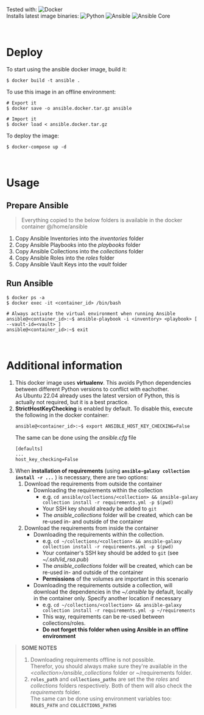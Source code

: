 Tested with: ![Docker](https://img.shields.io/badge/23.0-Docker-blue)   
Installs latest image binaries: ![Python](https://img.shields.io/badge/3.11-Python-9cf) ![Ansible](https://img.shields.io/badge/7.3-Ansible-red) ![Ansible Core](https://img.shields.io/badge/2.14-Ansible%20Core-orange)

&ensp;&ensp;  
# Deploy

To start using the ansible docker image, build it:
```
$ docker build -t ansible .
```

To use this image in an offline environment:
```
# Export it
$ docker save -o ansible.docker.tar.gz ansible

# Import it
$ docker load < ansible.docker.tar.gz
```

To deploy the image:
```
$ docker-compose up -d
```


&ensp;&ensp;  
# Usage

## Prepare Ansible

> Everything copied to the below folders is available in the docker container @/home/ansible

1. Copy Ansible Inventories into the *inventories* folder
2. Copy Ansible Playbooks into the *playbooks* folder
3. Copy Ansible Collections into the *collections* folder
4. Copy Ansible Roles into the *roles* folder
5. Copy Ansible Vault Keys into the *vault* folder

## Run Ansible

```
$ docker ps -a
$ docker exec -it <container_id> /bin/bash

# Always activate the virtual environment when running Ansible
ansible@<container_id>:~$ ansible-playbook -i <inventory> <playbook> [ --vault-id=<vault> ]
ansible@<container_id>:~$ exit
```

&ensp;&ensp;  
# Additional information

1. This docker image uses **virtualenv**. This avoids Python dependencies between different Python versions to conflict with eachother.  
   As Ubuntu 22.04 already uses the latest version of Python, this is actually not required, but it is a best practice.
2. **StrictHostKeyChecking** is enabled by default. To disable this, execute the following in the docker container:
    ```
    ansible@<container_id>:~$ export ANSIBLE_HOST_KEY_CHECKING=False
    ```
   The same can be done using the *ansible.cfg* file
   ```
   [defaults]
   ...
   host_key_checking=False
   ```
3. When **installation of requirements** (using **`ansible-galaxy collection install -r ...`** ) is necessary, there are two options:
   1. Download the requirements from outside the container
      * Downloading the requirements within the collection
         * e.g. ```cd ansible/collections/<collection> && ansible-galaxy collection install -r requirements.yml -p $(pwd)```
         * Your SSH key should already be added to `git`
         * The *ansible_collections* folder will be created, which can be re-used in- and outside of the container
   2. Download the requirements from inside the container
      * Downloading the requirements within the collection.
         * e.g. ```cd ~/collections/<collection> && ansible-galaxy collection install -r requirements.yml -p $(pwd)```
         * Your container's SSH key should be added to `git` (see *~/.ssh/id_rsa.pub*)
         * The *ansible_collections* folder will be created, which can be re-used in- and outside of the container
         * **Permissions** of the volumes are important in this scenario
      * Downloading the requirements outside a collection, will download the dependencies in the *~/.ansible* by default, locally in the container only. Specify another location if necessary
         * e.g. ```cd ~/collections/<collection> && ansible-galaxy collection install -r requirements.yml -p ~/requirements```
         * This way, requirements can be re-used between collections/roles.
         * **Do not forget this folder when using Ansible in an offline environment** 

> **SOME NOTES**
>    
> 1. Downloading requirements offline is not possible.  
> Therefor, you should always make sure they're available in the *\<collection\>/ansible_collections* folder or ~/requirements folder.
> 2. **`roles_path`** and **`collections_paths`** are set the the *roles* and *collections* folders respectively. Both of them will also check the *requirements* folder.  
> The same can be done using environment variables too: **`ROLES_PATH`** and **`COLLECTIONS_PATHS`** 
